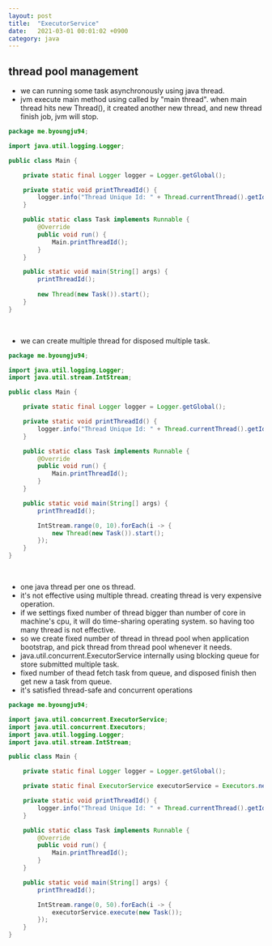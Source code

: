 ```yaml
---
layout: post
title:  "ExecutorService"
date:   2021-03-01 00:01:02 +0900
category: java
---
```

## thread pool management
- we can running some task asynchronously using java thread.
- jvm execute main method using called by "main thread". when main thread hits new Thread(), it created another new thread, and new thread finish job, jvm will stop.

```java
package me.byoungju94;

import java.util.logging.Logger;

public class Main {

    private static final Logger logger = Logger.getGlobal();

    private static void printThreadId() {
        logger.info("Thread Unique Id: " + Thread.currentThread().getId());
    }

    public static class Task implements Runnable {
        @Override
        public void run() {
            Main.printThreadId();
        }
    }

    public static void main(String[] args) {
        printThreadId();
        
        new Thread(new Task()).start();
    }
}
```

<br />

- we can create multiple thread for disposed multiple task.

```java
package me.byoungju94;

import java.util.logging.Logger;
import java.util.stream.IntStream;

public class Main {

    private static final Logger logger = Logger.getGlobal();

    private static void printThreadId() {
        logger.info("Thread Unique Id: " + Thread.currentThread().getId());
    }

    public static class Task implements Runnable {
        @Override
        public void run() {
            Main.printThreadId();
        }
    }

    public static void main(String[] args) {
        printThreadId();

        IntStream.range(0, 10).forEach(i -> {
            new Thread(new Task()).start();
        });
    }
}
```

<br />

- one java thread per one os thread.
- it's not effective using multiple thread. creating thread is very expensive operation.
- if we settings fixed number of thread bigger than number of core in machine's cpu, it will do time-sharing operating system. so having too many thread is not effective. 
- so we create fixed number of thread in thread pool when application bootstrap, and pick thread from thread pool whenever it needs.
- java.util.concurrent.ExecutorService internally using blocking queue for store submitted multiple task.
- fixed number of thead fetch task from queue, and disposed finish then get new a task from queue.
- it's satisfied thread-safe and concurrent operations

```java
package me.byoungju94;

import java.util.concurrent.ExecutorService;
import java.util.concurrent.Executors;
import java.util.logging.Logger;
import java.util.stream.IntStream;

public class Main {

    private static final Logger logger = Logger.getGlobal();

    private static final ExecutorService executorService = Executors.newFixedThreadPool(Runtime.getRuntime().availableProcessors());

    private static void printThreadId() {
        logger.info("Thread Unique Id: " + Thread.currentThread().getId());
    }

    public static class Task implements Runnable {
        @Override
        public void run() {
            Main.printThreadId();
        }
    }

    public static void main(String[] args) {
        printThreadId();    

        IntStream.range(0, 50).forEach(i -> {
            executorService.execute(new Task());
        });
    }
}
```
